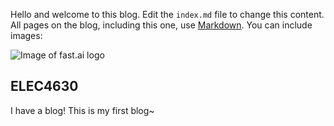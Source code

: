 Hello and welcome to this blog. Edit the `index.md` file to change this content. All pages on the blog, including this one, use [Markdown](https://guides.github.com/features/mastering-markdown/). You can include images:

![Image of fast.ai logo](https://www.flickr.com/photos/198129276@N02/52869407998/in/dateposted-public/)

## ELEC4630

I have a blog!
This is my first blog~
